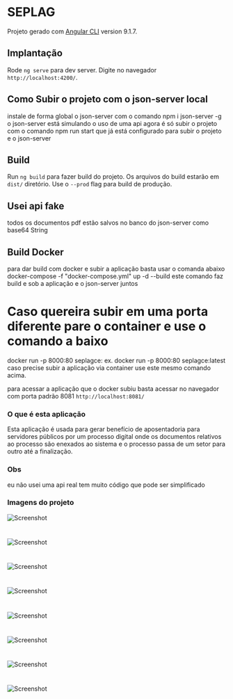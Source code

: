 # SEPLAG
Projeto gerado com [Angular CLI](https://github.com/angular/angular-cli) version 9.1.7.

## Implantação

Rode `ng serve` para dev server. Digite no navegador `http://localhost:4200/`.

## Como Subir o projeto com o json-server local
instale de forma global o json-server com o comando npm i json-server -g
o json-server está simulando o uso de uma api
agora é só subir o projeto com o comando npm run start que já está configurado para subir o projeto e o json-server

## Build

Run `ng build` para fazer build do projeto. Os arquivos do build estarão em `dist/` diretório. Use o `--prod` flag para build de produção.

## Usei api fake
todos os documentos pdf estão salvos no banco do json-server como base64 String

## Build Docker
para dar build com docker e subir a aplicação basta usar o comanda abaixo
docker-compose -f "docker-compose.yml" up -d --build
este comando faz build e sob a aplicação e o json-server juntos

# Caso quereira subir em uma porta diferente pare o container e use o comando a baixo
docker run -p 8000:80 seplagce:<tag>
ex. docker run -p 8000:80 seplagce:latest
caso precise subir a aplicação via container use este mesmo comando acima.

para acessar a aplicação que o docker subiu basta acessar no navegador com porta padrão 8081
`http://localhost:8081/`

### O que é esta aplicação
Esta aplicação é usada para gerar benefício de aposentadoria para servidores públicos por um processo digital
onde os documentos relativos ao processo são enexados ao sistema e o processo passa de um setor para outro até a finalização. 

### Obs
eu não usei uma api real tem muito código que pode ser simplificado


### Imagens do projeto

![Screenshot](projeto_imagens/1.png)

#
![Screenshot](projeto_imagens/2.png)

#
![Screenshot](projeto_imagens/3.png)

#
![Screenshot](projeto_imagens/4.png)

#
![Screenshot](projeto_imagens/5.png)
#
![Screenshot](projeto_imagens/6.png)
#
![Screenshot](projeto_imagens/7.png)
#
![Screenshot](projeto_imagens/8.png)
